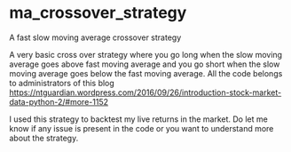 # ma_crossover_strategy
A fast slow moving average crossover strategy

A very basic cross over strategy where you go long when the slow moving average goes above fast moving average and you go short when the slow moving average goes below the fast moving average.
All the code belongs to administrators of this blog
https://ntguardian.wordpress.com/2016/09/26/introduction-stock-market-data-python-2/#more-1152

I used this strategy to backtest my live returns in the market.
Do let me know if any issue is present in the code or you want to understand more about the strategy.

